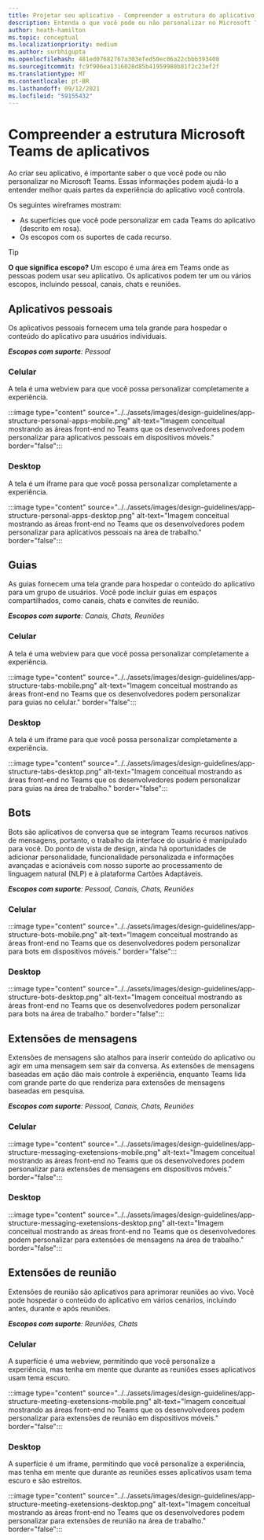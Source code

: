 ```yaml
---
title: Projetar seu aplicativo - Compreender a estrutura do aplicativo
description: Entenda o que você pode ou não personalizar no Microsoft Teams ao projetar seu aplicativo.
author: heath-hamilton
ms.topic: conceptual
ms.localizationpriority: medium
ms.author: surbhigupta
ms.openlocfilehash: 481ed07682767a303efed50ec06a22cbbb393408
ms.sourcegitcommit: fc9f906ea1316028d85b41959980b81f2c23ef2f
ms.translationtype: MT
ms.contentlocale: pt-BR
ms.lasthandoff: 09/12/2021
ms.locfileid: "59155432"
---
```

# <a name="understand-the-microsoft-teams-app-structure"></a>Compreender a estrutura Microsoft Teams de aplicativos

Ao criar seu aplicativo, é importante saber o que você pode ou não personalizar no Microsoft Teams. Essas informações podem ajudá-lo a entender melhor quais partes da experiência do aplicativo você controla.

Os seguintes wireframes mostram:

* As superfícies que você pode personalizar em cada Teams do aplicativo (descrito em rosa).
* Os escopos com os suportes de cada recurso.

> [!TIP]
> **O que significa escopo?** Um escopo é uma área em Teams onde as pessoas podem usar seu aplicativo. Os aplicativos podem ter um ou vários escopos, incluindo pessoal, canais, chats e reuniões.

## <a name="personal-apps"></a>Aplicativos pessoais

Os aplicativos pessoais fornecem uma tela grande para hospedar o conteúdo do aplicativo para usuários individuais.

***Escopos com suporte**: Pessoal*

### <a name="mobile"></a>Celular

A tela é uma webview para que você possa personalizar completamente a experiência.

:::image type="content" source="../../assets/images/design-guidelines/app-structure-personal-apps-mobile.png" alt-text="Imagem conceitual mostrando as áreas front-end no Teams que os desenvolvedores podem personalizar para aplicativos pessoais em dispositivos móveis." border="false":::

### <a name="desktop"></a>Desktop

A tela é um iframe para que você possa personalizar completamente a experiência.

:::image type="content" source="../../assets/images/design-guidelines/app-structure-personal-apps-desktop.png" alt-text="Imagem conceitual mostrando as áreas front-end no Teams que os desenvolvedores podem personalizar para aplicativos pessoais na área de trabalho." border="false":::

## <a name="tabs"></a>Guias

As guias fornecem uma tela grande para hospedar o conteúdo do aplicativo para um grupo de usuários. Você pode incluir guias em espaços compartilhados, como canais, chats e convites de reunião.

***Escopos com suporte**: Canais, Chats, Reuniões*

### <a name="mobile"></a>Celular

A tela é uma webview para que você possa personalizar completamente a experiência.

:::image type="content" source="../../assets/images/design-guidelines/app-structure-tabs-mobile.png" alt-text="Imagem conceitual mostrando as áreas front-end no Teams que os desenvolvedores podem personalizar para guias no celular." border="false":::

### <a name="desktop"></a>Desktop

A tela é um iframe para que você possa personalizar completamente a experiência.

:::image type="content" source="../../assets/images/design-guidelines/app-structure-tabs-desktop.png" alt-text="Imagem conceitual mostrando as áreas front-end no Teams que os desenvolvedores podem personalizar para guias na área de trabalho." border="false":::

## <a name="bots"></a>Bots

Bots são aplicativos de conversa que se integram Teams recursos nativos de mensagens, portanto, o trabalho da interface do usuário é manipulado para você. Do ponto de vista de design, ainda há oportunidades de adicionar personalidade, funcionalidade personalizada e informações avançadas e acionáveis com nosso suporte ao processamento de linguagem natural (NLP) e à plataforma Cartões Adaptáveis.

***Escopos com suporte**: Pessoal, Canais, Chats, Reuniões*

### <a name="mobile"></a>Celular

:::image type="content" source="../../assets/images/design-guidelines/app-structure-bots-mobile.png" alt-text="Imagem conceitual mostrando as áreas front-end no Teams que os desenvolvedores podem personalizar para bots em dispositivos móveis." border="false":::

### <a name="desktop"></a>Desktop

:::image type="content" source="../../assets/images/design-guidelines/app-structure-bots-desktop.png" alt-text="Imagem conceitual mostrando as áreas front-end no Teams que os desenvolvedores podem personalizar para bots na área de trabalho." border="false":::

## <a name="messaging-extensions"></a>Extensões de mensagens

Extensões de mensagens são atalhos para inserir conteúdo do aplicativo ou agir em uma mensagem sem sair da conversa. As extensões de mensagens baseadas em ação dão mais controle à experiência, enquanto Teams lida com grande parte do que renderiza para extensões de mensagens baseadas em pesquisa.

***Escopos com suporte**: Pessoal, Canais, Chats, Reuniões*

### <a name="mobile"></a>Celular

:::image type="content" source="../../assets/images/design-guidelines/app-structure-messaging-exetensions-mobile.png" alt-text="Imagem conceitual mostrando as áreas front-end no Teams que os desenvolvedores podem personalizar para extensões de mensagens em dispositivos móveis." border="false":::

### <a name="desktop"></a>Desktop

:::image type="content" source="../../assets/images/design-guidelines/app-structure-messaging-exetensions-desktop.png" alt-text="Imagem conceitual mostrando as áreas front-end no Teams que os desenvolvedores podem personalizar para extensões de mensagens na área de trabalho." border="false":::

## <a name="meeting-extensions"></a>Extensões de reunião

Extensões de reunião são aplicativos para aprimorar reuniões ao vivo. Você pode hospedar o conteúdo do aplicativo em vários cenários, incluindo antes, durante e após reuniões.

***Escopos com suporte**: Reuniões, Chats*

### <a name="mobile"></a>Celular

A superfície é uma webview, permitindo que você personalize a experiência, mas tenha em mente que durante as reuniões esses aplicativos usam tema escuro.

:::image type="content" source="../../assets/images/design-guidelines/app-structure-meeting-exetensions-mobile.png" alt-text="Imagem conceitual mostrando as áreas front-end no Teams que os desenvolvedores podem personalizar para extensões de reunião em dispositivos móveis." border="false":::

### <a name="desktop"></a>Desktop

A superfície é um iframe, permitindo que você personalize a experiência, mas tenha em mente que durante as reuniões esses aplicativos usam tema escuro e são estreitos.

:::image type="content" source="../../assets/images/design-guidelines/app-structure-meeting-exetensions-desktop.png" alt-text="Imagem conceitual mostrando as áreas front-end no Teams que os desenvolvedores podem personalizar para extensões de reunião na área de trabalho." border="false":::
